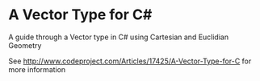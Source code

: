 # A Vector Type for C\#

A guide through a Vector type in C# using Cartesian and Euclidian Geometry

See http://www.codeproject.com/Articles/17425/A-Vector-Type-for-C for more information
